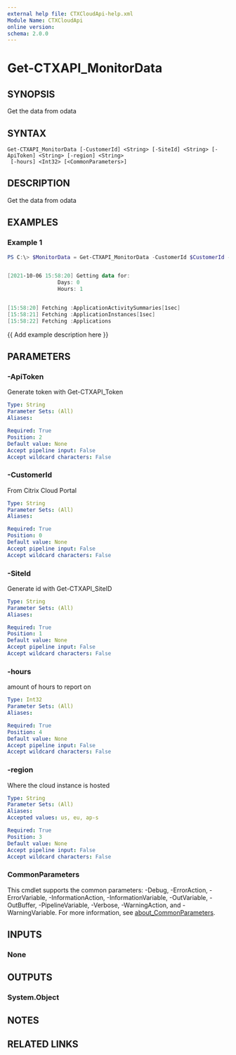 ```yaml
---
external help file: CTXCloudApi-help.xml
Module Name: CTXCloudApi
online version:
schema: 2.0.0
---
```


# Get-CTXAPI_MonitorData

## SYNOPSIS
Get the data from odata
## SYNTAX

```
Get-CTXAPI_MonitorData [-CustomerId] <String> [-SiteId] <String> [-ApiToken] <String> [-region] <String>
 [-hours] <Int32> [<CommonParameters>]
```

## DESCRIPTION
Get the data from odata

## EXAMPLES

### Example 1
```powershell
PS C:\> $MonitorData = Get-CTXAPI_MonitorData -CustomerId $CustomerId -SiteId $SiteId -ApiToken $ApiToken -region $region -hours $hours


[2021-10-06 15:58:20] Getting data for:
				Days: 0
				Hours: 1


[15:58:20] Fetching :ApplicationActivitySummaries[1sec]
[15:58:21] Fetching :ApplicationInstances[1sec]
[15:58:22] Fetching :Applications

```

{{ Add example description here }}

## PARAMETERS

### -ApiToken
 Generate token with Get-CTXAPI_Token

```yaml
Type: String
Parameter Sets: (All)
Aliases:

Required: True
Position: 2
Default value: None
Accept pipeline input: False
Accept wildcard characters: False
```

### -CustomerId
 From Citrix Cloud Portal

```yaml
Type: String
Parameter Sets: (All)
Aliases:

Required: True
Position: 0
Default value: None
Accept pipeline input: False
Accept wildcard characters: False
```

### -SiteId
 Generate id with Get-CTXAPI_SiteID

```yaml
Type: String
Parameter Sets: (All)
Aliases:

Required: True
Position: 1
Default value: None
Accept pipeline input: False
Accept wildcard characters: False
```

### -hours
 amount of hours to report on

```yaml
Type: Int32
Parameter Sets: (All)
Aliases:

Required: True
Position: 4
Default value: None
Accept pipeline input: False
Accept wildcard characters: False
```

### -region
Where the cloud instance is hosted

```yaml
Type: String
Parameter Sets: (All)
Aliases:
Accepted values: us, eu, ap-s

Required: True
Position: 3
Default value: None
Accept pipeline input: False
Accept wildcard characters: False
```

### CommonParameters
This cmdlet supports the common parameters: -Debug, -ErrorAction, -ErrorVariable, -InformationAction, -InformationVariable, -OutVariable, -OutBuffer, -PipelineVariable, -Verbose, -WarningAction, and -WarningVariable. For more information, see [about_CommonParameters](http://go.microsoft.com/fwlink/?LinkID=113216).

## INPUTS

### None

## OUTPUTS

### System.Object
## NOTES

## RELATED LINKS
